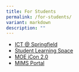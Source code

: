 ```yaml
---
title: For Students
permalink: /for-students/
variant: markdown
description: ""
---
```





* [ICT @ Springfield](https://sites.google.com/view/ictspringfield)
*  [Student Learning Space](https://vle.learning.moe.edu.sg/login)
*  [MOE iCon 2.0](https://icon.moe.edu.sg)
*  [MIMS Portal](https://portal.mims.moe.gov.sg/)